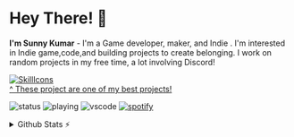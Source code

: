 # Hey There! 👋
**I'm Sunny Kumar** - I'm a Game developer, maker, and Indie . I'm interested in Indie game,code,and building projects to create belonging. I work on random projects in my free time, a lot involving Discord!

[![SkillIcons](https://skillicons.dev/icons?i=unity,cs,unreal,cpp,blender)](https://skillicons.dev)<br/>
[^ These project are one of my best projects!](https://github.com/sunny834/A-cozy-Kitchen-game)

![status](https://nocache.advaith.workers.dev?url=https://img.shields.io/endpoint?url=https://dev.discordprofiles.me/api/badge/status/276544649148235776?simple=true)
![playing](https://nocache.advaith.workers.dev?url=https://img.shields.io/endpoint?url=https://dev.discordprofiles.me/api/badge/playing/276544649148235776)
![vscode](https://nocache.advaith.workers.dev?url=https://img.shields.io/endpoint?url=https://dev.discordprofiles.me/api/badge/vscode/276544649148235776)
[![spotify](https://nocache.advaith.workers.dev?url=https://img.shields.io/endpoint?url=https://dev.discordprofiles.me/api/badge/spotify/276544649148235776)](https://dev.discordprofiles.me/openspotify/276544649148235776)

<details>
  <summary>Github Stats ⚡</summary>
  
  <a href="#">![Github stats](https://github-readme-stats.vercel.app/api?username=sunny834&theme=blueberry&count_private=true&hide_border=true&line_height=20)</a>
  <a href="#">![Top Langs](https://github-readme-stats.vercel.app/api/top-langs/?username=sunny834&layout=compact&theme=blueberry&count_private=true&hide_border=true)</a>
</details>


